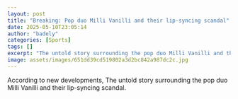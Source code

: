```yaml
---
layout: post
title: "Breaking: Pop duo Milli Vanilli and their lip-syncing scandal"
date: 2025-05-10T23:05:14
author: "badely"
categories: [Sports]
tags: []
excerpt: "The untold story surrounding the pop duo Milli Vanilli and their lip-syncing scandal."
image: assets/images/651dd39cd519802a3d2bc842a987dc2c.jpg
---
```


According to new developments, The untold story surrounding the pop duo Milli Vanilli and their lip-syncing scandal.

